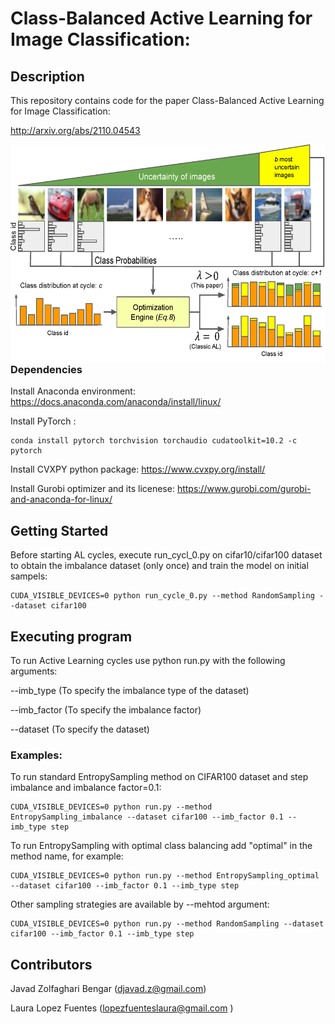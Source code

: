 # Class-Balanced Active Learning for Image Classification:

## Description

This repository contains code for the paper Class-Balanced Active Learning for Image Classification:

http://arxiv.org/abs/2110.04543

<img src="./framework.png" alt="Logo" width="600" height="350" style="float:right">


### Dependencies
Install Anaconda environment:
https://docs.anaconda.com/anaconda/install/linux/

Install PyTorch :
```
conda install pytorch torchvision torchaudio cudatoolkit=10.2 -c pytorch
```
Install CVXPY python package:
https://www.cvxpy.org/install/

Install Gurobi optimizer and its licenese: 
https://www.gurobi.com/gurobi-and-anaconda-for-linux/


## Getting Started

Before starting AL cycles, execute run_cycl_0.py on cifar10/cifar100 dataset to obtain the imbalance dataset (only once) and train the model on initial sampels:
```
CUDA_VISIBLE_DEVICES=0 python run_cycle_0.py --method RandomSampling --dataset cifar100
```

## Executing program
To run Active Learning cycles use python run.py with the following arguments:

--imb_type (To specify the imbalance type of the dataset)

--imb_factor (To specify the imbalance factor)

--dataset (To specify the dataset)

### Examples:

To run standard EntropySampling method on CIFAR100 dataset and step imbalance and imbalance factor=0.1:
```
CUDA_VISIBLE_DEVICES=0 python run.py --method EntropySampling_imbalance --dataset cifar100 --imb_factor 0.1 --imb_type step
```
To run EntropySampling with optimal class balancing add "optimal" in the method name, for example:
```
CUDA_VISIBLE_DEVICES=0 python run.py --method EntropySampling_optimal --dataset cifar100 --imb_factor 0.1 --imb_type step
```
Other sampling strategies are available by --mehtod argument:
```
CUDA_VISIBLE_DEVICES=0 python run.py --method RandomSampling --dataset cifar100 --imb_factor 0.1 --imb_type step
```

## Contributors
Javad Zolfaghari Bengar (djavad.z@gmail.com)

Laura Lopez Fuentes (lopezfuenteslaura@gmail.com )
